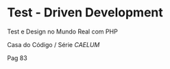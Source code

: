 # Test - Driven Development

Test e Design no Mundo Real com PHP

Casa do Código / Série *CAELUM*

Pag 83
